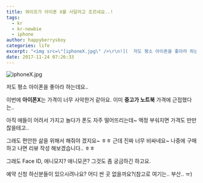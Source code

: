 ```yaml
---
title: 와이프가 아이폰 X를 사달라고 조르네요..!
tags:
  - kr
  - kr-newbie
  - iphone
author: happyberrysboy
categories: life
excerpt: "<img src=\"[iphoneX.jpg\" />\r\n!](  저도 평소 아이폰을 좋아라 하는데요..  이번에 **아이폰X**는 가격이 너무 사악한거 같아요. 이미 **중고가 노트북** 가격에 근접했다는..  아직 애들이 어려서 가지고 놀다가 폰도 자주 떨어뜨리는데~  액정 부숴지면 가격도 만만 찮을테고..   그래도 편안한 삶을 위해서 해줘야 겠지요~ ㅎㅎ 근데 진짜 너무 비싸네요~ 나중에 구매하고 나면 리....."
date: 2017-11-24 07:26:33
---
```


![iphoneX.jpg](https://steemitimages.com/DQmNtZzbLX9YCSD6m28vips5BSvfVVmn3EjHVaNBtVG29Xt/iphoneX.jpg)

저도 평소 아이폰을 좋아라 하는데요..

이번에 **아이폰X**는 가격이 너무 사악한거 같아요.
이미 **중고가 노트북** 가격에 근접했다는..

아직 애들이 어려서 가지고 놀다가 폰도 자주 떨어뜨리는데~ 
액정 부숴지면 가격도 만만 찮을테고.. 

그래도 편안한 삶을 위해서 해줘야 겠지요~ ㅎㅎ 근데 진짜 너무 비싸네요~
나중에 구매하고 나면 리뷰 작성 해보겠습니다.. ㅎㅎ

그래도 Face ID, 애니모지? 애니모콘? 그것도 좀 궁금하긴 하고요.

예약 신청 하신분들이 있으시려나요? 어디 싼 곳 없을까요?(참고로 여기는.. 부산.. ㅠ)